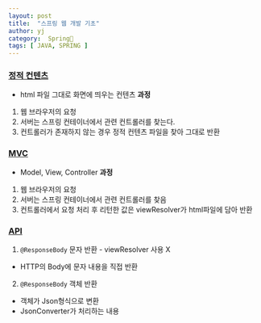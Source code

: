 ```yaml
---
layout: post
title:  "스프링 웹 개발 기초"
author: yj
category:  Spring🌱
tags: [ JAVA, SPRING ]
---
```


### <a href="#">정적 컨텐츠</a>
- html 파일 그대로 화면에 띄우는 컨텐츠
**과정**
1. 웹 브라우저의 요청
2. 서버는 스프링 컨테이너에서 관련 컨트롤러를 찾는다.
3. 컨트롤러가 존재하지 않는 경우 정적 컨텐츠 파일을 찾아 그대로 반환

### <a href="#">MVC</a>
- Model, View, Controller
**과정**
1. 웹 브라우저의 요청
2. 서버는 스프링 컨테이너에서 관련 컨트롤러를 찾음
3. 컨트롤러에서 요청 처리 후 리턴한 값은 viewResolver가 html파일에 담아 반환

### <a href="#">API</a>
1. `@ResponseBody` 문자 반환 - viewResolver 사용 X
- HTTP의 Body에 문자 내용을 직접 반환

2. `@ResponseBody` 객체 반환
- 객체가 Json형식으로 변환
- JsonConverter가 처리하는 내용